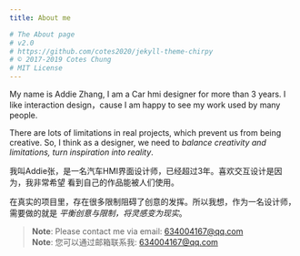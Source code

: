 ```yaml
---
title: About me

# The About page
# v2.0
# https://github.com/cotes2020/jekyll-theme-chirpy
# © 2017-2019 Cotes Chung
# MIT License
---
```


My name is Addie Zhang, I am a Car hmi designer for more
than 3 years. I like interaction design，cause I am happy
to see my work used by many people.

There are lots of limitations in real projects, 
which prevent us from being creative. So, I think as a designer, we need 
to 
*balance creativity and limitations, turn inspiration into reality*. 

我叫Addie张，是一名汽车HMI界面设计师，已经超过3年。喜欢交互设计是因为，我非常希望
看到自己的作品能被人们使用。

在真实的项目里，存在很多限制阻碍了创意的发挥。所以我想，作为一名设计师，需要做的就是
*平衡创意与限制，将灵感变为现实*。

> **Note**: Please contact me via email: 634004167@qq.com  
> **Note**: 您可以通过邮箱联系我: 634004167@qq.com  